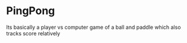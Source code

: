 # PingPong
Its basically a player vs computer game of a ball and paddle which also tracks score relatively
